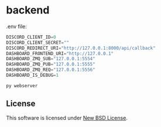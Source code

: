 # backend

.env file:
```py
DISCORD_CLIENT_ID=0
DISCORD_CLIENT_SECRET=""
DISCORD_REDIRECT_URI="http://127.0.0.1:8000/api/callback"
DASHBOARD_FRONTEND_URI="http://127.0.0.1"
DASHBOARD_ZMQ_SUB="127.0.0.1:5554"
DASHBOARD_ZMQ_PUB="127.0.0.1:5555"
DASHBOARD_ZMQ_REQ="127.0.0.1:5556"
DASHBOARD_IS_DEBUG=1
```

`py webserver`

## License
This software is licensed under [New BSD License](./LICENSE).
